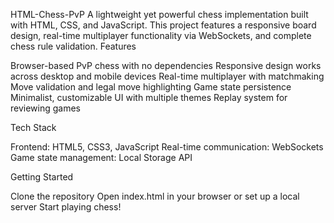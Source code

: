 HTML-Chess-PvP
A lightweight yet powerful chess implementation built with HTML, CSS, and JavaScript. This project features a responsive board design, real-time multiplayer functionality via WebSockets, and complete chess rule validation.
Features

Browser-based PvP chess with no dependencies
Responsive design works across desktop and mobile devices
Real-time multiplayer with matchmaking
Move validation and legal move highlighting
Game state persistence
Minimalist, customizable UI with multiple themes
Replay system for reviewing games

Tech Stack

Frontend: HTML5, CSS3, JavaScript
Real-time communication: WebSockets
Game state management: Local Storage API

Getting Started

Clone the repository
Open index.html in your browser or set up a local server
Start playing chess!

